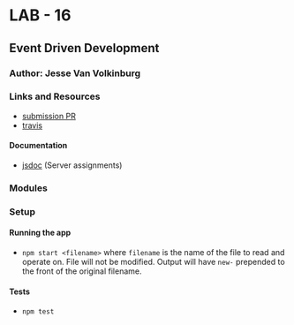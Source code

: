 # LAB - 16

## Event Driven Development

### Author: Jesse Van Volkinburg

### Links and Resources
* [submission PR](https://github.com/401-advanced-javascript-jv/16-event-driven/pull/1)
* [travis](https://www.travis-ci.com/401-advanced-javascript-jv/16-event-driven)

#### Documentation
* [jsdoc](http://xyz.com) (Server assignments)

### Modules

### Setup
#### Running the app
* `npm start <filename>` where `filename` is the name of the file to read and operate on. File will not be modified. 
Output will have `new-` prepended to the front of the original filename.
  
#### Tests
* `npm test`

